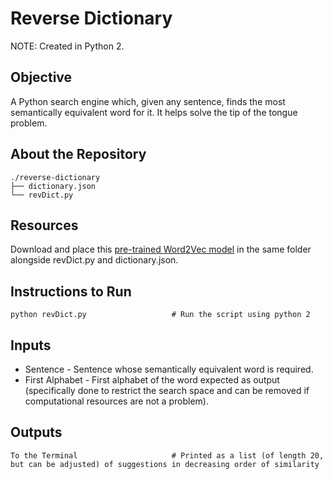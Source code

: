 # Reverse Dictionary

NOTE: Created in Python 2.

## Objective

A Python search engine which, given any sentence, finds the most semantically equivalent word for it. It helps solve the tip of the tongue problem.

## About the Repository

```
./reverse-dictionary
├── dictionary.json
└── revDict.py
```

## Resources

Download and place this [pre-trained Word2Vec model](https://drive.google.com/file/d/0B7XkCwpI5KDYNlNUTTlSS21pQmM/edit) in the same folder alongside revDict.py and dictionary.json.

## Instructions to Run

```
python revDict.py                   # Run the script using python 2
```

## Inputs

- Sentence - Sentence whose semantically equivalent word is required.
- First Alphabet - First alphabet of the word expected as output (specifically done to restrict the search space and can be removed if computational resources are not a problem).

## Outputs

```
To the Terminal                     # Printed as a list (of length 20, but can be adjusted) of suggestions in decreasing order of similarity
```
